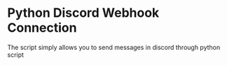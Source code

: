 # Python Discord Webhook Connection
The script simply allows you to send messages in discord through python script
